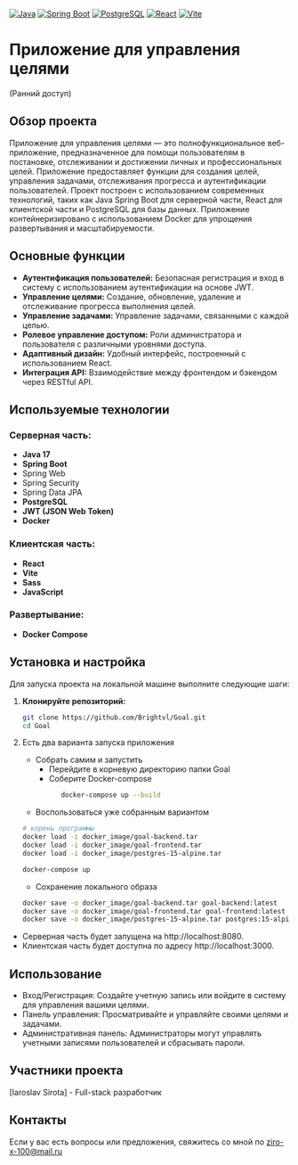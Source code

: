 [![Java](https://img.shields.io/badge/Java-17-blue.svg)](https://www.oracle.com/java/)
[![Spring Boot](https://img.shields.io/badge/Spring%20Boot-3.x-green.svg)](https://spring.io/projects/spring-boot)
[![PostgreSQL](https://img.shields.io/badge/PostgreSQL-13-blue.svg)](https://www.postgresql.org/)
[![React](https://img.shields.io/badge/React-18-blue.svg)](https://reactjs.org/)
[![Vite](https://img.shields.io/badge/Vite-4.0.0-yellow.svg)](https://vitejs.dev/)


# Приложение для управления целями
(Ранний доступ)
## Обзор проекта

Приложение для управления целями — это полнофункциональное веб-приложение, предназначенное для помощи пользователям в постановке, отслеживании и достижении личных и профессиональных целей. Приложение предоставляет функции для создания целей, управления задачами, отслеживания прогресса и аутентификации пользователей. Проект построен с использованием современных технологий, таких как Java Spring Boot для серверной части, React для клиентской части и PostgreSQL для базы данных. Приложение контейнеризировано с использованием Docker для упрощения развертывания и масштабируемости.

## Основные функции

- **Аутентификация пользователей:** Безопасная регистрация и вход в систему с использованием аутентификации на основе JWT.
- **Управление целями:** Создание, обновление, удаление и отслеживание прогресса выполнения целей.
- **Управление задачами:** Управление задачами, связанными с каждой целью.
- **Ролевое управление доступом:** Роли администратора и пользователя с различными уровнями доступа.
- **Адаптивный дизайн:** Удобный интерфейс, построенный с использованием React.
- **Интеграция API:** Взаимодействие между фронтендом и бэкендом через RESTful API.

## Используемые технологии

### Серверная часть:
- **Java 17**
- **Spring Boot**
 - Spring Web
 - Spring Security
 - Spring Data JPA
- **PostgreSQL**
- **JWT (JSON Web Token)**
- **Docker**

### Клиентская часть:
- **React**
- **Vite**
- **Sass**
- **JavaScript**

### Развертывание:
- **Docker Compose**

## Установка и настройка

Для запуска проекта на локальной машине выполните следующие шаги:

1. **Клонируйте репозиторий:**
   ```bash
   git clone https://github.com/Brightvl/Goal.git
   cd Goal
   ```
2. Есть два варианта запуска приложения

   - Собрать самим и запустить
     - Перейдите в корневую директорию папки Goal
     - Соберите Docker-compose
       ```bash
          docker-compose up --build
       ```
   - Воспользоваться уже собранным вариантом
    ```bash
    # корень программы
    docker load -i docker_image/goal-backend.tar
    docker load -i docker_image/goal-frontend.tar
    docker load -i docker_image/postgres-15-alpine.tar
    
    docker-compose up
    ```
    - Сохранение локального образа
    ```bash
    docker save -o docker_image/goal-backend.tar goal-backend:latest
    docker save -o docker_image/goal-frontend.tar goal-frontend:latest
    docker save -o docker_image/postgres-15-alpine.tar postgres:15-alpine
    
    ```

- Серверная часть будет запущена на http://localhost:8080.
- Клиентская часть будет доступна по адресу http://localhost:3000.

## Использование
- Вход/Регистрация: Создайте учетную запись или войдите в систему для управления вашими целями.
- Панель управления: Просматривайте и управляйте своими целями и задачами.
- Административная панель: Администраторы могут управлять учетными записями пользователей и сбрасывать пароли.

## Участники проекта
[Iaroslav Sirota] - Full-stack разработчик


## Контакты

Если у вас есть вопросы или предложения, свяжитесь со мной по ziro-x-100@mail.ru

